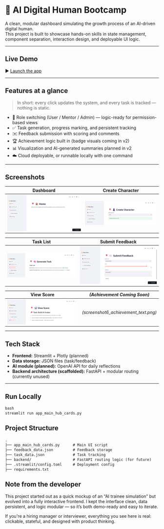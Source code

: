 # 🧠 AI Digital Human Bootcamp

A clean, modular dashboard simulating the growth process of an AI-driven digital human.  
This project is built to showcase hands-on skills in state management, component separation, interaction design, and deployable UI logic.

---

## Live Demo

▶️ [Launch the app](https://ai-digital-human-3va4hftrfzyrygev9lzu6u.streamlit.app/)

---

## Features at a glance

> In short: every click updates the system, and every task is tracked — nothing is static.

- 🧍 Role switching (User / Mentor / Admin) — logic-ready for permission-based views  
- ✅ Task generation, progress marking, and persistent tracking  
- ✉️ Feedback submission with scoring and comments  
- 🏆 Achievement logic built in (badge visuals coming in v2)  
- 📊 Visualization and AI-generated summaries planned in v2  
- ☁️ Cloud deployable, or runnable locally with one command  

---

## Screenshots

| Dashboard | Create Character |
|-----------|------------------|
| ![](screenshot1_main_dashboard.png) | ![](screenshot2_create_character.png) |

| Task List | Submit Feedback |
|-----------|-----------------|
| ![](screenshot3_task_list.png) | ![](screenshot4_submit_feedback.png) |

| View Score | *(Achievement Coming Soon)* |
|------------|-----------------------------|
| ![](screenshot5_view_score.png) | *(screenshot6_achievement_text.png)* |

---

## Tech Stack

- **Frontend:** Streamlit + Plotly (planned)
- **Data storage:** JSON files (task/feedback)
- **AI module (planned):** OpenAI API for daily reflections
- **Backend architecture (scaffolded):** FastAPI + modular routing (currently unused)
---

## Run Locally

```
bash
streamlit run app_main_hub_cards.py

```

## Project Structure
```
.
├── app_main_hub_cards.py      # Main UI script
├── feedback_data.json         # Feedback storage
├── task_data.json             # Task tracking
├── backend/                   # FastAPI routing logic (for future)
├── .streamlit/config.toml     # Deployment config
├── requirements.txt

```
## Note from the developer

This project started out as a quick mockup of an “AI trainee simulation” but evolved into a fully interactive frontend. I kept the interface clean, data persistent, and logic modular — so it’s both demo-ready and easy to iterate.

If you're a hiring manager or interviewer, everything you see here is real:
clickable, stateful, and designed with product thinking.
